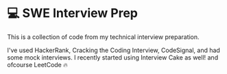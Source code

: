 # 💻 SWE Interview Prep

This is a collection of code from my technical interview preparation. 

I've used HackerRank, Cracking the Coding Interview, CodeSignal, and had some mock interviews. I recently started using Interview Cake as well! and ofcourse LeetCode 🔥

